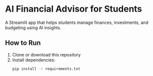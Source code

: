 # AI Financial Advisor for Students

A Streamlit app that helps students manage finances, investments, and budgeting using AI insights.

## How to Run
1. Clone or download this repository
2. Install dependencies:
   ```bash
   pip install -r requirements.txt
